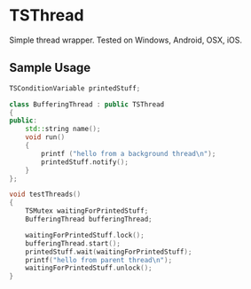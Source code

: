 # TSThread
Simple thread wrapper. Tested on Windows, Android, OSX, iOS.
 
## Sample Usage

```cpp
TSConditionVariable printedStuff;

class BufferingThread : public TSThread
{
public:
    std::string name();
    void run()
    {
        printf ("hello from a background thread\n");
        printedStuff.notify();
    }
};

void testThreads() 
{
    TSMutex waitingForPrintedStuff;
    BufferingThread bufferingThread;

    waitingForPrintedStuff.lock();
    bufferingThread.start();
    printedStuff.wait(waitingForPrintedStuff);
    printf("hello from parent thread\n");
    waitingForPrintedStuff.unlock();
}
```
